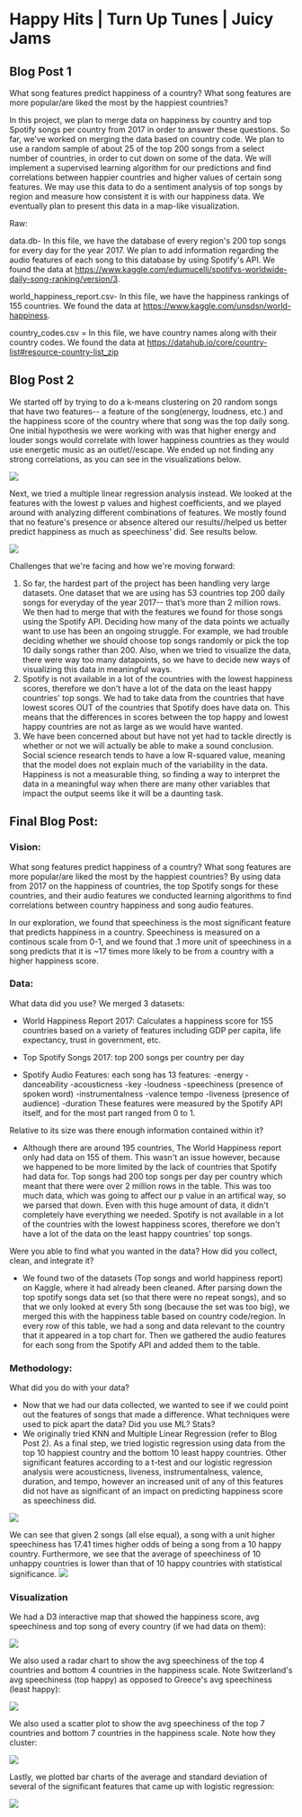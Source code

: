 # Happy Hits | Turn Up Tunes | Juicy Jams

## Blog Post 1

What song features predict happiness of a country? What song features are more popular/are liked the most by the happiest countries?

In this project, we plan to merge data on happiness by country and top Spotify songs per country from 2017 in order to answer these questions. So far, we've worked on merging the data based on country code. We plan to use a random sample of about 25 of the top 200 songs from a select number of countries, in order to cut down on some of the data. We will implement a supervised learning algorithm for our predictions and find correlations between happier countries and higher values of certain song features. We may use this data to do a sentiment analysis of top songs by region and measure how consistent it is with our happiness data. We eventually plan to present this data in a map-like visualization.


Raw:

data.db- In this file, we have the database of every region's 200 top songs for every day for the year 2017. We plan to add information regarding the audio features of each song to this database by using Spotify's API. We found the data at https://www.kaggle.com/edumucelli/spotifys-worldwide-daily-song-ranking/version/3. 

world_happiness_report.csv- In this file, we have the happiness rankings of 155 countries. We found the data at https://www.kaggle.com/unsdsn/world-happiness. 

country_codes.csv = In this file, we have country names along with their country codes. We found the data at https://datahub.io/core/country-list#resource-country-list_zip


## Blog Post 2

We started off by trying to do a k-means clustering on 20 random songs that have two features-- a feature of the song(energy, loudness, etc.) and the happiness score of the country where that song was the top daily song. One initial hypothesis we were working with was that higher energy and louder songs would correlate with lower happiness countries as they would use energetic music as an outlet//escape. We ended up not finding any strong correlations, as you can see in the visualizations below. 

<img src="visual_1.png">

Next, we tried a multiple linear regression analysis instead. We looked at the features with the lowest p values and highest coefficients, and we played around with analyzing different combinations of features. We mostly found that no feature's presence or absence altered our results//helped us better predict happiness as much as speechiness' did. See results below.

<img src="visual_2.png">

Challenges that we're facing and how we're moving forward:
  1) So far, the hardest part of the project has been handling very large datasets. One dataset that we are using has 53 countries top 200 daily songs for everyday of the year 2017-- that’s more than 2 million rows. We then had to merge that with the features we found for those songs using the Spotify API. Deciding how many of the data points we actually want to use has been an ongoing struggle. For example, we had trouble deciding whether we should choose top songs randomly or pick the top 10 daily songs rather than 200. Also, when we tried to visualize the data, there were way too many datapoints, so we have to decide new ways of visualizing this data in meaningful ways. 
   2) Spotify is not available in a lot of the countries with the lowest happiness scores, therefore we don't have a lot of the data on the least happy countries' top songs. We had to take data from the countries that have lowest scores OUT of the countries that Spotify does have data on. This means that the differences in scores between the top happy and lowest happy countries are not as large as we would have wanted.
   3) We have been concerned about but have not yet had to tackle directly is whether or not we will actually be able to make a sound conclusion. Social science research tends to have a low R-squared value, meaning that the model does not explain much of the variability in the data. Happiness is not a measurable thing, so finding a way to interpret the data in a meaningful way when there are many other variables that impact the output seems like it will be a daunting task. 


## Final Blog Post:
### Vision: 
What song features predict happiness of a country? What song features are more popular/are liked the most by the happiest countries? By using data from 2017 on the happiness of countries, the top Spotify songs for these countries, and their audio features we conducted learning algorithms to find correlations between country happiness and song audio features.

In our exploration, we found that speechiness is the most significant feature that predicts happiness in a country. Speechiness is measured on a continous scale from 0-1, and we found that .1 more unit of speechiness in a song predicts that it is ~17 times more likely to be from a country with a higher happiness score.

### Data: 
What data did you use? 
  We merged 3 datasets:
  
  - World Happiness Report 2017: Calculates a happiness score for 155 countries based on a variety of features including GDP per capita, life expectancy, trust in government, etc.

  - Top Spotify Songs 2017: top 200 songs per country per day

  - Spotify Audio Features: each song has 13 features: 
      -energy   -danceability   -acousticness   -key   -loudness
      -speechiness (presence of spoken word)  -instrumentalness
      -valence  tempo -liveness (presence of audience)  -duration
    These features were measured by the Spotify API itself, and for the most part ranged from 0 to 1.

Relative to its size was there enough information contained within it? 
- Although there are around 195 countries, The World Happiness report only had data on 155 of them. This wasn't an issue however, because we happened to be more limited by the lack of countries that Spotify had data for. Top songs had 200 top songs per day per country which meant that there were over 2 million rows in the table. This was too much data, which was going to affect our p value in an artifical way, so we parsed that down. Even with this huge amount of data, it didn't completely have everything we needed. Spotify is not available in a lot of the countries with the lowest happiness scores, therefore we don't have a lot of the data on the least happy countries' top songs.

Were you able to find what you wanted in the data? How did you collect, clean, and integrate it?
- We found two of the datasets (Top songs and world happiness report) on Kaggle, where it had already been cleaned. After parsing down the top spotify songs data set (so that there were no repeat songs), and so that we only looked at every 5th song (because the set was too big), we merged this with the happiness table based on country code/region. In every row of this table, we had a song and data relevant to the country that it appeared in a top chart for. Then we gathered the audio features for each song from the Spotify API and added them to the table.
  
### Methodology: 
What did you do with your data? 
- Now that we had our data collected, we wanted to see if we could point out the features of songs that made a difference.
What techniques were used to pick apart the data? Did you use ML? Stats? 
- We originally tried KNN and Multiple Linear Regression (refer to Blog Post 2). As a final step, we tried logistic regression using data from the top 10 happiest country and the bottom 10 least happy countries. Other significant features according to a t-test and our logistic regression analysis were acousticness, liveness, instrumentalness, valence, duration, and tempo, however an increased unit of any of this features did not have as significant of an impact on predicting happiness score as speechiness did.
<img src="Logistic Reg.png">

We can see that given 2 songs (all else equal), a song with a unit higher speechiness has 17.41 times higher odds of being a song from a 10 happy country. Furthermore, we see that the average of speechiness of 10 unhappy countries is lower than that of 10 happy countries with statistical significance.
<img src="Speechiness.png">

### Visualization
We had a D3 interactive map that showed the happiness score, avg speechiness and top song of every country (if we had data on them):

<img src="Screen Shot 2019-05-01 at 3.52.48 AM.png">

We also used a radar chart to show the avg speechiness of the top 4 countries and bottom 4 countries in the happiness scale. Note Switzerland's avg speechiness (top happy) as opposed to Greece's avg speechiness (least happy):

<img src="Radar.PNG">

We also used a scatter plot to show the avg speechiness of the top 7 countries and bottom 7 countries in the happiness scale. Note how they cluster:

<img src="Scatterplot.png">

Lastly, we plotted bar charts of the average and standard deviation of several of the significant features that came up with logistic regression:

<img src="BarChart.PNG">
